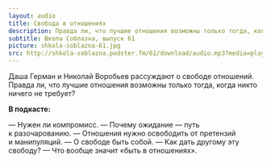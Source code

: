 ```yaml
---
layout: audio
title: Свобода в отношениях
description: Правда ли, что лучшие отношения возможны только тогда, когда никто ничего не требует?
subtitle: Школа Соблазна, выпуск 61
picture: shkola-soblazna-61.jpg
src: http://shkola-soblazna.podster.fm/61/download/audio.mp3?media=player
---
```


Даша Герман и Николай Воробьев рассуждают о свободе отношений. Правда ли, что лучшие отношения возможны только тогда, когда никто ничего не требует?

**В подкасте:**

— Нужен ли компромисс.
 — Почему ожидание — путь к разочарованию.
 — Отношения нужно освободить от претензий и манипуляций.
 — О свободе быть собой.
 — Как дать другому эту свободу?
 — Что вообще значит «быть в отношениях». 
